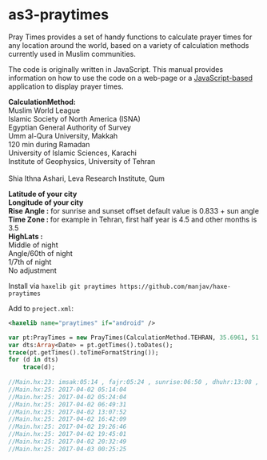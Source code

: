 as3-praytimes
=============

Pray Times provides a set of handy functions to calculate prayer times for any location around the world, based on a variety of calculation methods currently used in Muslim communities.

The code is originally written in JavaScript. This manual provides information on how to use the code on a web-page or a [JavaScript-based](http://praytimes.org/manual/) application to display prayer times.


<b>CalculationMethod:</b><br/>
   Muslim World League<br/>
   Islamic Society of North America (ISNA)<br/>	
   Egyptian General Authority of Survey<br/>
   Umm al-Qura University, Makkah<br/>
   120 min during Ramadan<br/>
   University of Islamic Sciences, Karachi<br/>
   Institute of Geophysics, University of Tehran<br/>	
   Shia Ithna Ashari, Leva Research Institute, Qum<br/>

<b>Latitude of your city<br/>
Longitude of your city<br/>
Rise Angle :</b> for sunrise and sunset offset default value is 0.833 + sun angle<br/> 
<b>Time Zone : </b>for example in Tehran, first half year is 4.5 and other months is 3.5<br/>
<b>HighLats :</b><br/>
   Middle of night<br/>
   Angle/60th of night<br/>
   1/7th of night<br/>
   No adjustment<br/>

Install via 
`haxelib git praytimes https://github.com/manjav/haxe-praytimes`

Add to `project.xml`:

```xml
<haxelib name="praytimes" if="android" />
```

```Haxe
var pt:PrayTimes = new PrayTimes(CalculationMethod.TEHRAN, 35.6961, 51.4231, 0, 4.5);
var dts:Array<Date> = pt.getTimes().toDates();
trace(pt.getTimes().toTimeFormatString());
for (d in dts)
	trace(d);
	
//Main.hx:23: imsak:05:14 , fajr:05:24 , sunrise:06:50 , dhuhr:13:08 , asr:16:42 , sunset:19:27 , maghrib:19:45 , isha:20:33 , midnight:00:25 
//Main.hx:25: 2017-04-02 05:14:04
//Main.hx:25: 2017-04-02 05:24:04
//Main.hx:25: 2017-04-02 06:49:31
//Main.hx:25: 2017-04-02 13:07:52
//Main.hx:25: 2017-04-02 16:42:09
//Main.hx:25: 2017-04-02 19:26:46
//Main.hx:25: 2017-04-02 19:45:01
//Main.hx:25: 2017-04-02 20:32:49
//Main.hx:25: 2017-04-03 00:25:25


```
